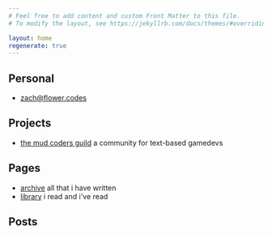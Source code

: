 ```yaml
---
# Feel free to add content and custom Front Matter to this file.
# To modify the layout, see https://jekyllrb.com/docs/themes/#overriding-theme-defaults

layout: home
regenerate: true
---
```


## Personal

* [zach@flower.codes](mailto:zach@flower.codes)

## Projects

* [the mud coders guild](http://mudcoders.com) a community for text-based gamedevs

## Pages

* [archive](/archive.html) all that i have written
* [library](/library.html) i read and i've read

## Posts